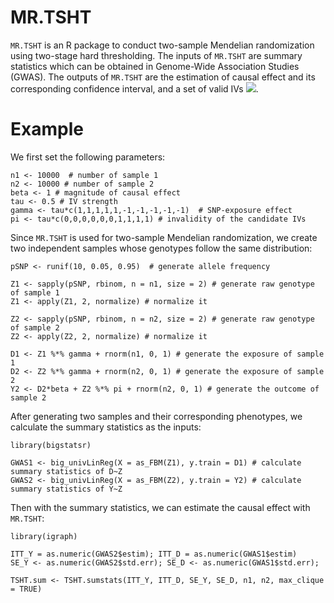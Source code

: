 # MR.TSHT
`MR.TSHT` is an R package to conduct two-sample Mendelian randomization using two-stage hard thresholding. The inputs of `MR.TSHT` are summary statistics which can be obtained in Genome-Wide Association Studies (GWAS). The outputs of `MR.TSHT` are the estimation of causal effect and its corresponding confidence interval, and a set of valid IVs <img src="https://render.githubusercontent.com/render/math?math=\hat{V}">.

# Example

We first set the following parameters:

```
n1 <- 10000  # number of sample 1
n2 <- 10000 # number of sample 2
beta <- 1 # magnitude of causal effect
tau <- 0.5 # IV strength
gamma <- tau*c(1,1,1,1,1,-1,-1,-1,-1,-1)  # SNP-exposure effect
pi <- tau*c(0,0,0,0,0,0,1,1,1,1) # invalidity of the candidate IVs
```

Since `MR.TSHT` is used for two-sample Mendelian randomization, we create two independent samples whose genotypes follow the same distribution:

```
pSNP <- runif(10, 0.05, 0.95)  # generate allele frequency

Z1 <- sapply(pSNP, rbinom, n = n1, size = 2) # generate raw genotype of sample 1
Z1 <- apply(Z1, 2, normalize) # normalize it
    
Z2 <- sapply(pSNP, rbinom, n = n2, size = 2) # generate raw genotype of sample 2
Z2 <- apply(Z2, 2, normalize) # normalize it
  
D1 <- Z1 %*% gamma + rnorm(n1, 0, 1) # generate the exposure of sample 1
D2 <- Z2 %*% gamma + rnorm(n2, 0, 1) # generate the exposure of sample 2
Y2 <- D2*beta + Z2 %*% pi + rnorm(n2, 0, 1) # generate the outcome of sample 2
```

After generating two samples and their corresponding phenotypes, we calculate the summary statistics as the inputs:

```
library(bigstatsr)

GWAS1 <- big_univLinReg(X = as_FBM(Z1), y.train = D1) # calculate summary statistics of D~Z
GWAS2 <- big_univLinReg(X = as_FBM(Z2), y.train = Y2) # calculate summary statistics of Y~Z
```

Then with the summary statistics, we can estimate the causal effect with `MR.TSHT`:

```
library(igraph)

ITT_Y = as.numeric(GWAS2$estim); ITT_D = as.numeric(GWAS1$estim) 
SE_Y <- as.numeric(GWAS2$std.err); SE_D <- as.numeric(GWAS1$std.err);
    
TSHT.sum <- TSHT.sumstats(ITT_Y, ITT_D, SE_Y, SE_D, n1, n2, max_clique = TRUE)
```

